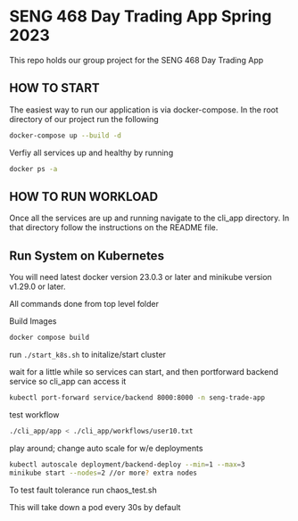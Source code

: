# SENG 468 Day Trading App Spring 2023
This repo holds our group project for the SENG 468 Day Trading App 

## HOW TO START

The easiest way to run our application is via docker-compose. In the 
root directory of our project run the following

```bash
docker-compose up --build -d
``` 

Verfiy all services up and healthy by running 

```bash
docker ps -a
```  

## HOW TO RUN WORKLOAD 

Once all the services are up and running navigate to the cli_app directory. In that directory follow 
the instructions on the README file. 


## Run System on Kubernetes
You will need latest docker version 23.0.3 or later and minikube
version v1.29.0 or later.

All commands done from top level folder

Build Images

```bash
docker compose build
```  

run `./start_k8s.sh` to initalize/start cluster

wait for a little while so services can start, and then portforward backend service so cli_app can access it

```bash
kubectl port-forward service/backend 8000:8000 -n seng-trade-app 
```  

test workflow

```bash
./cli_app/app < ./cli_app/workflows/user10.txt 
```  

play around; change auto scale for w/e deployments

```bash
kubectl autoscale deployment/backend-deploy --min=1 --max=3
minikube start --nodes=2 //or more? extra nodes
``` 

To test fault tolerance run chaos_test.sh

This will take down a pod every 30s by default
